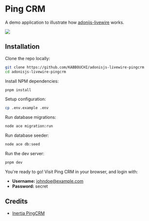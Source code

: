 # Ping CRM

A demo application to illustrate how [adonijs-livewire](https://github.com/KABBOUCHI/adonisjs-livewire) works.

![](https://raw.githubusercontent.com/inertiajs/pingcrm/master/screenshot.png)

## Installation

Clone the repo locally:

```sh
git clone https://github.com/KABBOUCHI/adonisjs-livewire-pingcrm
cd adonisjs-livewire-pingcrm
```

Install NPM dependencies:

```sh
pnpm install
```

Setup configuration:

```sh
cp .env.example .env
```

Run database migrations:

```sh
node ace migration:run
```

Run database seeder:

```sh
node ace db:seed
```

Run the dev server:

```sh
pnpm dev
```

You're ready to go! Visit Ping CRM in your browser, and login with:

- **Username:** johndoe@example.com
- **Password:** secret

## Credits

- [Inertia PingCRM](https://github.com/inertiajs/pingcrm)

